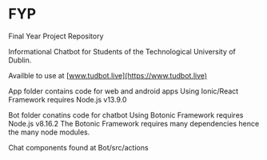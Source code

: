 # FYP

Final Year Project Repository 

Informational Chatbot for Students of the Technological University of Dublin.

Availble to use at [www.tudbot.live](https://www.tudbot.live)

App folder contains code for web and android apps
Using Ionic/React Framework requires Node.js v13.9.0

Bot folder conatins code for chatbot
Using Botonic Framework requires Node.js v8.16.2
The Botonic Framework requires many dependencies hence the many node modules.

Chat components found at Bot/src/actions